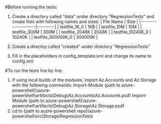 #Before running the tests:
1. Create a directory called "data" under directory "RegressionTests" and create files with following names and sizes:
	| File Name          | Size    |
	|--------------------|---------|
	| testfile_1K_0      | 1KB     |
	| testfile_10M       | 10M     |
	| testfile_300M      | 300M    |
	| testfile_2048K     | 2048K   |
	| testfile_10240K_0  | 10240K  |
	| testfile_300000K_0 | 300000K |

2. Create a directoy called "created" under directory "RegressionTests"
3. Fill in the placeholders in config_template.xml and change its name to config.xml 

#To run the tests line by line:

1. If using local builds of the modules, import Az.Accounts and Az.Storage with the following commands:
	Import-Module {path to azure-powershell}\azure-powershell\artifacts\Debug\Az.Accounts\Az.Accounts.psd1 
	Import-Module {path to azure-powershell}\azure-powershell\artifacts\Debug\Az.Storage\Az.Storage.psd1 
2. cd to {path to auzre-powershell repo}\azure-powershell\src\Storage\RegressionTests 
